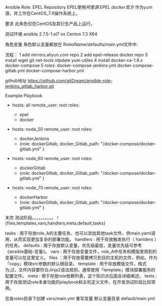 Ansible Role: EPEL Repository
EPEL使用*阿里源 EPEL docker官方* 作为yum源，并工作在CentOS_7.X操作系统上。

要求
此角色仅在CentOS及其衍生产品上运行。

测试环境
ansible 2.7.5-1.el7 os Centos 7.3 X64

角色变量
角色默认变量都放在 RolesName/defaults/main.yml文件中:

流程：
  1 add mirrors.aliyun.com  repo
  2 add epel-release docker.repo
  3 install wget git net-tools ntpdate yum-utiles
  4 install docker-ce-1.8.x   docker-compose
  5 roles:
      docker-compose-jenkins.yml
      docker-compose-gitlab.yml
      docker-compose-harbor.yml

github地址
https://github.com/gitDream/ansible-role-jenkins_gitlab_harbor.git

Example Playbook

- hosts: all
  remote_user: root
  roles:
  - epel
  - docker

- hosts: node_50
  remote_user: root
  roles:
  - dockerJenkins
  - {role: dockerGitlab, docker_Gitlab_path: "/docker-compose/docker-gitlab.yml" }

- hosts: node_60
  remote_user: root
  roles:
  - dockerGitlab
  - {role: dockerGitlab, docker_Gitlab_path: "/docker-compose/docker-gitlab.yml" }

- hosts: node_70
  remote_user: root
  roles:
  - dockerHarbor
  - {role: dockerGitlab, docker_Gitlab_path: "/docker-compose/docker-gitlab.yml" }


未完 测试阶段。。。。。。。。。。！
{files,templates,vars,handlers,meta,default,tasks} 

tasks : 用于存放role_A的主要任务，也可以添加其他task文件，供main.yaml调用，从而实现更加复杂的部署功能。
handlers : 用于存放触发执行（ hanlders ）的任务。
defaults : 用于存放默认变量，优先级最低，变量优先级可参考《ansible基础-变量》。
vars : 用于存放变量文件，role_A中任务和模版里用到的变量可以在这里定义。
files ：用于存放需要拷贝到目的主机的文件，例如，作为「copy」模块src参数的默认根目录。
template : 用于存放模版文件，格式为.j2，文件内容要符合Jinja2语法规则，通常使用「template」模块部署服务的配置文件。
meta : 用于存放role依赖列表，这个知识点后面会详细阐述。
tests : 用于存放测试role本身功能的playbook和主机定义文件，在开发测试阶段比较常用。

在各roles目录下创建 vars/main.yml 重写变量 默认变量目录 default/main.yml

